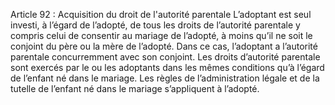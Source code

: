 Article 92 : Acquisition du droit de l'autorité parentale
L’adoptant est seul investi, à l’égard de l’adopté, de tous les droits de l’autorité parentale y compris celui de consentir au mariage de l’adopté, à moins qu’il ne soit le conjoint du père ou la mère de l’adopté.
Dans ce cas, l’adoptant a l’autorité parentale concurremment avec son conjoint.
Les droits d’autorité parentale sont exercés par le ou les adoptants dans les mêmes conditions qu’à l’égard de l’enfant né dans le mariage. Les règles de l’administration légale et de la tutelle de l’enfant né dans le mariage s’appliquent à l’adopté.